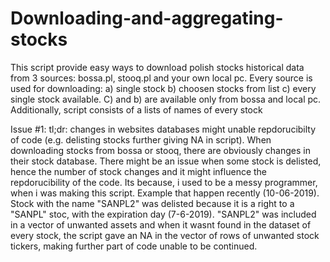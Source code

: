 # Downloading-and-aggregating-stocks
This script provide easy ways to download polish stocks historical data from 3 sources: bossa.pl, stooq.pl and your own local pc. Every source is used for downloading: a) single stock b) choosen stocks from list c) every single stock available. C) and b) are available only from  bossa and local pc. Additionally, script consists of a lists of names of every stock  

Issue #1: tl;dr: changes in websites databases might unable repdorucibilty of code (e.g. delisting stocks further giving NA in script). When downloading stocks from bossa or stooq, there are obviously changes in their stock database. There might be an issue when some stock is delisted, hence the number of stock changes and it might influence the repdorucibility of the code. Its because, i used to be a messy programmer, when i was making this script. Example that happen recently (10-06-2019). Stock with the name "SANPL2" was delisted because it is a right to a "SANPL" stoc, with the expiration day (7-6-2019). "SANPL2" was included in a vector of unwanted assets and when it wasnt found in the dataset of every stock, the script gave an NA in the vector of rows of unwanted stock tickers, making further part of code unable to be continued.
